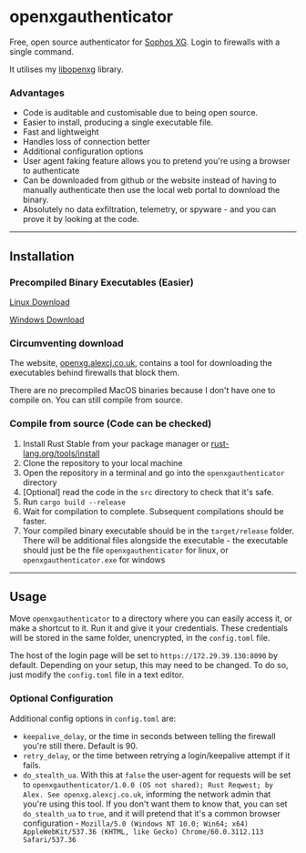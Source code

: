# openxgauthenticator

Free, open source authenticator for [Sophos XG]((https://www.sophos.com/en-us/medialibrary/pdfs/factsheets/sophos-xg-series-appliances-brna.pdf)). Login to firewalls with a single command.

It utilises my [libopenxg](https://github.com/Alex-Programs/libopenxg) library.

### Advantages
- Code is auditable and customisable due to being open source.
- Easier to install, producing a single executable file.
- Fast and lightweight
- Handles loss of connection better
- Additional configuration options
- User agent faking feature allows you to pretend you're using a browser to authenticate
- Can be downloaded from github or the website instead of having to manually authenticate then use the local web portal to download the binary.
- Absolutely no data exfiltration, telemetry, or spyware - and you can prove it by looking at the code.

---

## Installation
### Precompiled Binary Executables (Easier)

[Linux Download](https://openxg.alexcj.co.uk/downloads/openxgauthenticator-linux)

[Windows Download](https://openxg.alexcj.co.uk/downloads/openxgauthenticator.exe)

### Circumventing download
The website, [openxg.alexcj.co.uk](https://openxg.alexcj.co.uk), contains a tool for downloading the executables behind firewalls that block them.

There are no precompiled MacOS binaries because I don't have one to compile on. You can still compile from source.

### Compile from source (Code can be checked)
1. Install Rust Stable from your package manager or [rust-lang.org/tools/install](https://www.rust-lang.org/tools/install)
2. Clone the repository to your local machine
3. Open the repository in a terminal and go into the `openxgauthenticator` directory
4. [Optional] read the code in the `src` directory to check that it's safe.
5. Run `cargo build --release`
6. Wait for compilation to complete. Subsequent compilations should be faster.
7. Your compiled binary executable should be in the `target/release` folder. There will be additional files alongside the executable - the executable should just be the file `openxgauthenticator` for linux, or `openxgauthenticator.exe` for windows

---

## Usage
Move `openxgauthenticator` to a directory where you can easily access it, or make a shortcut to it. Run it and give it your credentials. These credentials will be stored in the same folder, unencrypted, in the `config.toml` file. 

The host of the login page will be set to `https://172.29.39.130:8090` by default. Depending on your setup, this may need to be changed. To do so, just modify the `config.toml` file in a text editor.

### Optional Configuration
Additional config options in `config.toml` are:
- `keepalive_delay`, or the time in seconds between telling the firewall you're still there. Default is 90.
- `retry_delay`, or the time between retrying a login/keepalive attempt if it fails.
- `do_stealth_ua`. With this at `false` the user-agent for requests will be set to `openxgauthenticator/1.0.0 (OS not shared); Rust Reqwest; by Alex. See openxg.alexcj.co.uk`, informing the network admin that you're using this tool. If you don't want them to know that, you can set `do_stealth_ua` to `true`, and it will pretend that it's a common browser configuration - `Mozilla/5.0 (Windows NT 10.0; Win64; x64) AppleWebKit/537.36 (KHTML, like Gecko) Chrome/60.0.3112.113 Safari/537.36`
